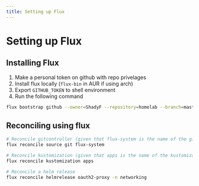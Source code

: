 ```yaml
---
title: Setting up Flux
---
```


# Setting up Flux

## Installing Flux

1. Make a personal token on github with repo privelages
2. Install flux locally (`flux-bin` in AUR if using arch)
3. Export `GITHUB_TOKEN` to shell environment
4. Run the following command

```bash
flux bootstrap github --owner=ShadyF --repository=homelab --branch=master --path=cluster/base --personal
```

## Reconciling using flux

```bash
# Reconcile gitcontroller (given that flux-system is the name of the gitcontroller)
flux reconcile source git flux-system

# Reconcile kustomization (given that apps is the name of the kustomization controller)
flux reconcile kustomization apps

# Reconcile a helm release
flux reconcile helmrelease oauth2-proxy -n networking
```